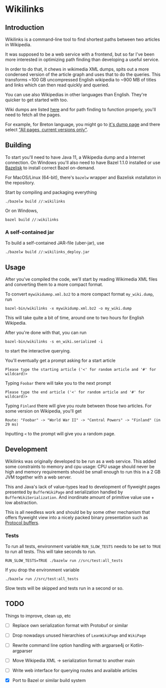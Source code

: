 # Wikilinks

## Introduction

Wikilinks is a command-line tool to find shortest paths between two articles in Wikipedia.

It was supposed to be a web service with a frontend, but so far I've been more interested in optimizing
path finding than developing a useful service.

In order to do that, it chews in wikimedia XML dumps, spits out a more condensed version of the article graph and uses
that to do the queries. This transforms ~100 GB uncompressed English wikipedia to ~900 MB of titles and links which
can then read quickly and queried.

You can use also Wikipedias in other languages than English. They're quicker to get started with
too.

Wiki dumps are listed [here](https://dumps.wikimedia.org/backup-index.html) and for path finding to function properly,
you'll need to fetch all the pages.

For example, for Breton language, you might go to [it's dump page](https://dumps.wikimedia.org/brwiki/20191101/)
and there select ["All pages, current versions only"](https://dumps.wikimedia.org/brwiki/20191101/brwiki-20191101-pages-meta-current.xml.bz2).

## Building

To start you'll need to have Java 11, a Wikipedia dump and a Internet connection.
On Windows you'll also need to have Bazel 1.1.0 installed or use [Bazelisk](https://github.com/bazelbuild/bazelisk) to
install correct Bazel on-demand.

For MacOS/Linux (64-bit), there's `bazelw` wrapper and Bazelisk ınstallaton in the repository.

Start by compiling and packaging everything
```
./bazelw build //:wikilinks
```
Or on Windows, 
```
bazel build //:wikilinks
```

### A self-contained jar

To build a self-contained JAR-file (uber-jar), use
```
./bazelw build //:wikilinks_deploy.jar
```

## Usage

After you've compiled the code, we'll start by reading Wikimedia XML files and converting them to a more compact format.

To convert `mywikidumnp.xml.bz2` to a more compact format `my_wiki.dump`, run
```
bazel-bin/wikilinks -x mywikidump.xml.bz2 -o my_wiki.dump
```

This will take quite a bit of time, around one to two hours for English Wikipedia.

After you're done with that, you can run 
```
bazel-bin/wikilinks -s en_wiki.serialized -i
```
to start the interactive querying.

You'll eventually get a prompt asking for a start article
```
Please type the starting article ('<' for random article and '#' for wildcard)>
```
Typing `Foobar` there will take you to the next prompt
```
Please type the end article ('<' for random article and '#' for wildcard)>
```
Typing `Finland` there will give you route between those two articles.
For some version on Wikipedia, you'll get
```
Route: "Foobar" -> "World War II" -> "Central Powers" -> "Finland" (in 29 ms)
```

Inputting `<` to the prompt will give you a random page.

###

## Development

Wikilinks was originally developed to be run as a web service. This added some constraints to memory and cpu usage: CPU
usage should never be high and memory requirements should be small enough to run this in a 2 GB JVM together with a web
server.

This and Java's lack of value-types lead to development of flyweight pages presented by `BufferWikiPage` and
serialization handled by `BufferWikiSerialization`. And inordinate amount of primitive value use + low abstraction. 

This is all needless work and should be by some other mechanism that offers flyweight view into a nicely packed binary
presentation such as [Protocol buffers](https://developers.google.com/protocol-buffers/).

### Tests

To run all tests, environment variable `RUN_SLOW_TESTS` needs to be set to `TRUE` to run all tests.
This will take seconds to run.
```
RUN_SLOW_TESTS=TRUE ./bazelw run //src/test:all_tests
```
If you drop the environment variable
```
./bazelw run //src/test:all_tests
```
Slow tests will be skipped and tests run in a second or so.

## TODO

Things to improve, clean up, etc

- [ ] Replace own serialization format with Protobuf or similar
- [ ] Drop nowadays unused hierarchies of `LeanWikiPage` and `WikiPage` 
- [ ] Rewrite command line option handling with argparse4j or Kotlin-argparser
- [ ] Move Wikipedia XML -> serialization format to another main
- [ ] Write web interface for querying routes and available articles
- [X] Port to Bazel or similar build system

